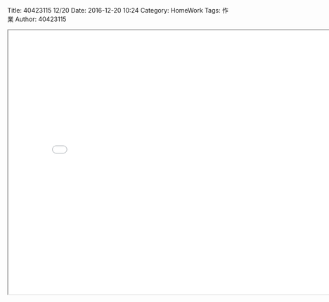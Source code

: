 Title: 40423115 12/20
Date: 2016-12-20 10:24
Category: HomeWork
Tags: 作業
Author: 40423115

<!-- PELICAN_END_SUMMARY -->


<iframe src="./../W10/40423115-2.html" width="800" height="600"></iframe>